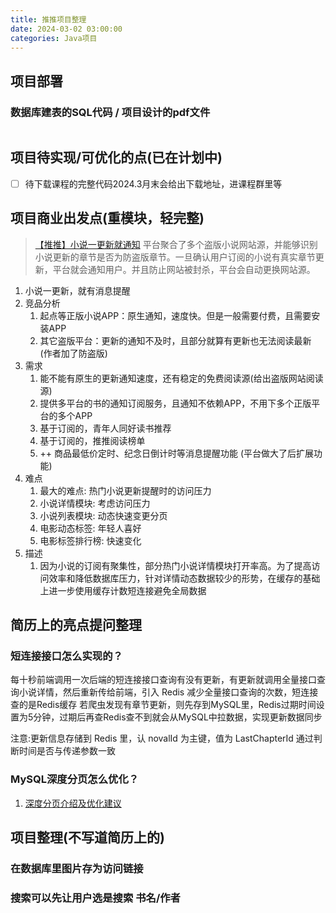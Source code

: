 ```yaml
---
title: 推推项目整理
date: 2024-03-02 03:00:00
categories: Java项目
---
```


## 项目部署

### 数据库建表的SQL代码 / 项目设计的pdf文件

```sql
```

## 项目待实现/可优化的点(已在计划中)

- [ ] 待下载课程的完整代码2024.3月末会给出下载地址，进课程群里等

## 项目商业出发点(重模块，轻完整)

> [【推推】小说一更新就通知](https://www.naoffer.com/course/class/298)
> 平台聚合了多个盗版小说网站源，并能够识别小说更新的章节是否为防盗版章节。一旦确认用户订阅的小说有真实章节更新，平台就会通知用户。并且防止网站被封杀，平台会自动更换网站源。

1. 小说一更新，就有消息提醒
1. 竞品分析
    1. 起点等正版小说APP：原生通知，速度快。但是一般需要付费，且需要安装APP
    1. 其它盗版平台：更新的通知不及时，且部分就算有更新也无法阅读最新 (作者加了防盗版)
1. 需求
    1. 能不能有原生的更新通知速度，还有稳定的免费阅读源(给出盗版网站阅读源)
    1. 提供多平台的书的通知订阅服务，且通知不依赖APP，不用下多个正版平台的多个APP
    1. 基于订阅的，青年人同好读书推荐
    1. 基于订阅的，推推阅读榜单
    1. ++ 商品最低价定时、纪念日倒计时等消息提醒功能 (平台做大了后扩展功能)
1. 难点
    1. 最大的难点: 热门小说更新提醒时的访问压力
    1. 小说详情模块: 考虑访问压力
    1. 小说列表模块: 动态快速变更分页
    1. 电影动态标签: 年轻人喜好
    1. 电影标签排行榜: 快速变化
1. 描述
    1. 因为小说的订阅有聚集性，部分热门小说详情模块打开率高。为了提高访问效率和降低数据库压力，针对详情动态数据较少的形势，在缓存的基础上进一步使用缓存计数短连接避免全局数据

## 简历上的亮点提问整理

### 短连接接口怎么实现的？

每十秒前端调用一次后端的短连接接口查询有没有更新，有更新就调用全量接口查询小说详情，然后重新传给前端，引入 Redis 减少全量接口查询的次数，短连接查的是Redis缓存
若爬虫发现有章节更新，则先存到MySQL里，Redis过期时间设置为5分钟，过期后再查Redis查不到就会从MySQL中拉数据，实现更新数据同步

注意:更新信息存储到 Redis 里，认 novalId 为主键，值为 LastChapterId
通过判断时间是否与传递参数一致

### MySQL深度分页怎么优化？

1. [深度分页介绍及优化建议](https://javaguide.cn/high-performance/deep-pagination-optimization.html)

## 项目整理(不写道简历上的)

### 在数据库里图片存为访问链接

### 搜索可以先让用户选是搜索 书名/作者
